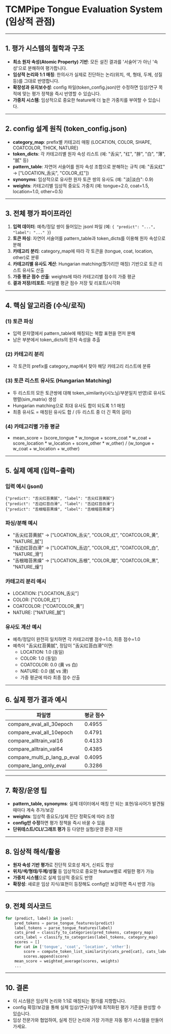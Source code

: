 # TCMPipe Tongue Evaluation System (임상적 관점)

---

## 1. 평가 시스템의 철학과 구조

- **최소 원자 속성(Atomic Property) 기반**: 모든 설진 결과를 '서술어'가 아닌 '속성'으로 분해하여 평가합니다.
- **임상적 논리와 1:1 매칭**: 한의사가 실제로 진단하는 논리(위치, 색, 형태, 두께, 성질 등)를 그대로 반영합니다.
- **확장성과 유지보수성**: config 파일(token_config.json)만 수정하면 임상/연구 목적에 맞는 평가 정책을 즉시 반영할 수 있습니다.
- **가중치 시스템**: 임상적으로 중요한 feature에 더 높은 가중치를 부여할 수 있습니다.

---

## 2. config 설계 원칙 (token_config.json)

- **category_map**: prefix별 카테고리 매핑 (LOCATION, COLOR, SHAPE, COATCOLOR, THICK, NATURE)
- **token_dicts**: 각 카테고리별 원자 속성 리스트 (예: "舌尖", "红", "胖", "白", "薄", "腻" 등)
- **pattern_table**: 자연어 서술어를 원자 속성 조합으로 분해하는 규칙 (예: "舌尖红" → ["LOCATION_舌尖", "COLOR_红"])
- **synonyms**: 임상적으로 유사한 원자 토큰 쌍의 유사도 (예: "淡|淡白": 0.9)
- **weights**: 카테고리별 임상적 중요도 가중치 (예: tongue=2.0, coat=1.5, location=1.0, other=0.5)

---

## 3. 전체 평가 파이프라인

1. **입력 데이터**: 예측/정답 쌍이 들어있는 jsonl 파일 (예: `{ "predict": "...", "label": "..." }`)
2. **토큰 파싱**: 자연어 서술어를 pattern_table과 token_dicts를 이용해 원자 속성으로 분해
3. **카테고리 분리**: category_map에 따라 각 토큰을 (tongue, coat, location, other)로 분류
4. **카테고리별 유사도 계산**: Hungarian matching(헝가리안 매칭) 기반으로 토큰 리스트 유사도 산출
5. **가중 평균 점수 산출**: weights에 따라 카테고리별 점수의 가중 평균
6. **결과 저장/리포트**: 파일별 평균 점수 저장 및 리포트/시각화

---

## 4. 핵심 알고리즘 (수식/로직)

### (1) 토큰 파싱
- 입력 문자열에서 pattern_table에 매칭되는 복합 표현을 먼저 분해
- 남은 부분에서 token_dicts의 원자 속성을 추출

### (2) 카테고리 분리
- 각 토큰의 prefix를 category_map에서 찾아 해당 카테고리 리스트에 분류

### (3) 토큰 리스트 유사도 (Hungarian Matching)
- 두 리스트의 모든 토큰쌍에 대해 token_similarity(시노님/부분일치 반영)로 유사도 행렬(sim_matrix) 생성
- Hungarian matching으로 최대 유사도 합이 되도록 1:1 매칭
- 최종 유사도 = 매칭된 유사도 합 / (두 리스트 중 더 긴 쪽의 길이)

### (4) 카테고리별 가중 평균
- mean_score = (score_tongue * w_tongue + score_coat * w_coat + score_location * w_location + score_other * w_other) / (w_tongue + w_coat + w_location + w_other)

---

## 5. 실제 예제 (입력~출력)

### 입력 예시 (jsonl)
```jsonl
{"predict": "舌尖红苔黄腻", "label": "舌尖红苔黄腻"}
{"predict": "舌边红苔白滑", "label": "舌边红苔白滑"}
{"predict": "舌根暗苔黑燥", "label": "舌根暗苔黑燥"}
```

### 파싱/분해 예시
- "舌尖红苔黄腻" → ["LOCATION_舌尖", "COLOR_红", "COATCOLOR_黄", "NATURE_腻"]
- "舌边红苔白滑" → ["LOCATION_舌边", "COLOR_红", "COATCOLOR_白", "NATURE_滑"]
- "舌根暗苔黑燥" → ["LOCATION_舌根", "COLOR_暗", "COATCOLOR_黑", "NATURE_燥"]

### 카테고리 분리 예시
- LOCATION: ["LOCATION_舌尖"]
- COLOR: ["COLOR_红"]
- COATCOLOR: ["COATCOLOR_黄"]
- NATURE: ["NATURE_腻"]

### 유사도 계산 예시
- 예측/정답이 완전히 일치하면 각 카테고리별 점수=1.0, 최종 점수=1.0
- 예측이 "舌尖红苔黄腻", 정답이 "舌尖红苔白滑"이면:
  - LOCATION: 1.0 (동일)
  - COLOR: 1.0 (동일)
  - COATCOLOR: 0.0 (黄 vs 白)
  - NATURE: 0.0 (腻 vs 滑)
  - 가중 평균에 따라 최종 점수 산출

---

## 6. 실제 평가 결과 예시

| 파일명                          | 평균 점수  |
|----------------------------------|-----------|
| compare_eval_all_30epoch         | 0.4955    |
| compare_eval_all_10epoch         | 0.4791    |
| compare_alltrain_val16           | 0.4133    |
| compare_alltrain_val64           | 0.4385    |
| compare_multi_p_lang_p_eval      | 0.4095    |
| compare_lang_only_eval           | 0.3286    |

---

## 7. 확장/운영 팁

- **pattern_table, synonyms**: 실제 데이터에서 매칭 안 되는 표현/유사어가 발견될 때마다 계속 추가/보강
- **weights**: 임상적 중요도/실제 진단 정확도에 따라 조정
- **config만 수정**하면 평가 정책을 즉시 바꿀 수 있음
- **단위테스트/CLI/그래프 평가** 등 다양한 실험/운영 환경 지원

---

## 8. 임상적 해석/활용

- **원자 속성 기반 평가**로 진단적 모호성 제거, 신뢰도 향상
- **위치/색/형태/두께/성질** 등 임상적으로 중요한 feature별로 세밀한 평가 가능
- **가중치 시스템**으로 실제 임상적 중요도 반영
- **확장성**: 새로운 임상 지식/표현이 등장해도 config만 보강하면 즉시 반영 가능

---

## 9. 전체 의사코드

```python
for (predict, label) in jsonl:
    pred_tokens = parse_tongue_features(predict)
    label_tokens = parse_tongue_features(label)
    cats_pred = classify_to_categories(pred_tokens, category_map)
    cats_label = classify_to_categories(label_tokens, category_map)
    scores = []
    for cat in ['tongue', 'coat', 'location', 'other']:
        score = compute_token_list_similarity(cats_pred[cat], cats_label[cat], synonyms)
        scores.append(score)
    mean_score = weighted_average(scores, weights)
    ...
```

---

## 10. 결론

- 이 시스템은 임상적 논리와 1:1로 매칭되는 평가를 지향합니다.
- config 확장/보강을 통해 실제 임상/연구/실무에 최적화된 평가 기준을 완성할 수 있습니다.
- 임상 전문가와 협업하여, 실제 진단 논리와 가장 가까운 자동 평가 시스템을 만들어가세요. 